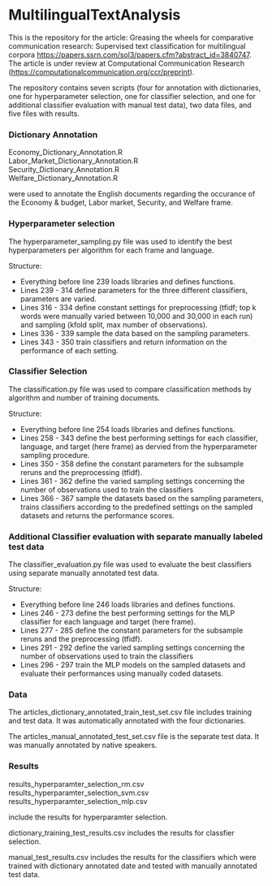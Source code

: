 # MultilingualTextAnalysis

This is the repository for the article:
Greasing the wheels for comparative communication research: Supervised text classification for multilingual corpora https://papers.ssrn.com/sol3/papers.cfm?abstract_id=3840747.
The article is under review at Computational Communication Research (https://computationalcommunication.org/ccr/preprint).


The repository contains seven scripts (four for annotation with dictionaries, one for hyperparameter selection, one for classifier selection, and one for additional classifier evaluation with manual test data), two data files, and five files with results.


### Dictionary Annotation

Economy_Dictionary_Annotation.R\
Labor_Market_Dictionary_Annotation.R\
Security_Dictionary_Annotation.R\
Welfare_Dictionary_Annotation.R

were used to annotate the English documents regarding the occurance of the Economy & budget, Labor market, Security, and Welfare frame. 

### Hyperparameter selection
The hyperparameter_sampling.py file was used to identify the best hyperparameters per algorithm for each frame and language.

Structure:
- Everything before line 239 loads libraries and defines functions.
- Lines 239 - 314 define parameters for the three different classifiers, parameters are varied.
- Lines 316 - 334 define constant settings for preprocessing (tfidf; top k words were manually varied between 10,000 and 30,000 in each run) and sampling (kfold split, max number of observations).
- Lines 336 - 339 sample the data based on the sampling parameters.
- Lines 343 - 350 train classifiers and return information on the performance of each setting.

### Classifier Selection
The classification.py file was used to compare classification methods by algorithm and number of training documents.

Structure:
- Everything before line 254 loads libraries and defines functions.
- Lines 258 - 343 define the best performing settings for each classifier, language, and target (here frame) as dervied from the hyperparameter sampling procedure.
- Lines 350 - 358 define the constant parameters for the subsample reruns and the preprocessing (tfidf).
- Lines 361 - 362 define the varied sampling settings concerning the number of observations used to train the classifiers
- Lines 366 - 367 sample the datasets based on the sampling parameters, trains classifiers according to the predefined settings on the sampled datasets and returns the performance scores.

### Additional Classifier evaluation with separate manually labeled test data
The classifier_evaluation.py file was used to evaluate the best classifiers using separate manually annotated test data.

Structure:
- Everything before line 246 loads libraries and defines functions.
- Lines 246 - 273 define the best performing settings for the MLP classifier for each language and target (here frame).
- Lines 277 - 285 define the constant parameters for the subsample reruns and the preprocessing (tfidf).
- Lines 291 - 292 define the varied sampling settings concerning the number of observations used to train the classifiers
- Lines 296 - 297 train the MLP models on the sampled datasets and evaluate their performances using manually coded datasets.

### Data

The articles_dictionary_annotated_train_test_set.csv file includes training and test data. It was automatically annotated with the four dictionaries.

The articles_manual_annotated_test_set.csv file is the separate test data. It was manually annotated by native speakers.

### Results

results_hyperparamter_selection_rm.csv\
results_hyperparamter_selection_svm.csv\
results_hyperparamter_selection_mlp.csv 

include the results for hyperparamter selection.

dictionary_training_test_results.csv includes the results for classfier selection.

manual_test_results.csv includes the results for the classifiers which were trained with dictionary annotated date and tested with manually annotated test data.




